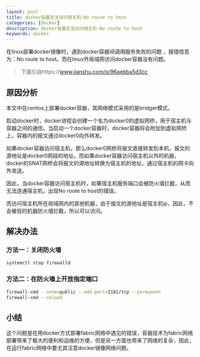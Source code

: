 ```yaml
---
layout: post
title: docker容器无法访问宿主机-No route to host
categories: [docker]
description: docker容器无法访问宿主机-No route to host
keywords: docker
---
```


在linux部署docker镜像时，遇到docker容器间调用服务失败的问题 ，报错信息为：No route to host。而在linux外局域网访问docker容器没有问题。

> 下面引自https://www.jianshu.com/p/96aebba5d3cc

## 原因分析

本文中在centos上部署docker容器，其网络模式采用的是bridger模式。

启动docker时，docker进程会创建一个名为docker0的虚拟网桥，用于宿主机与容器之间的通信。当启动一个docker容器时，docker容器将会附加到虚拟网桥上，容器内的报文通过docker0向外转发。

如果docker容器访问宿主机，那么docker0网桥将报文直接转发到本机，报文的源地址是docker0网段的地址。而如果docker容器访问宿主机以外的机器，docker的SNAT网桥会将报文的源地址转换为宿主机的地址，通过宿主机的网卡向外发送。

因此，当docker容器访问宿主机时，如果宿主机服务端口会被防火墙拦截，从而无法连通宿主机，出现No route to host的错误。

而访问宿主机所在局域网内的其他机器，由于报文的源地址是宿主机ip，因此，不会被目的机器防火墙拦截，所以可以访问。

## 解决办法

### 方法一：关闭防火墙

```bash
systemctl stop firewalld
```

### 方法二：在防火墙上开放指定端口

```bash
firewall-cmd --zone=public --add-port=2181/tcp --permanent
firewall-cmd --reload
```

## 小结

这个问题是在用docker方式部署fabric网络中遇见的错误，容器技术为fabric网络部署带来了极大的便利和运维的方便，但是另一方面也带来了网络的复杂，因此，在运行fabric网络中要尤其注意docker镜像网络问题。

